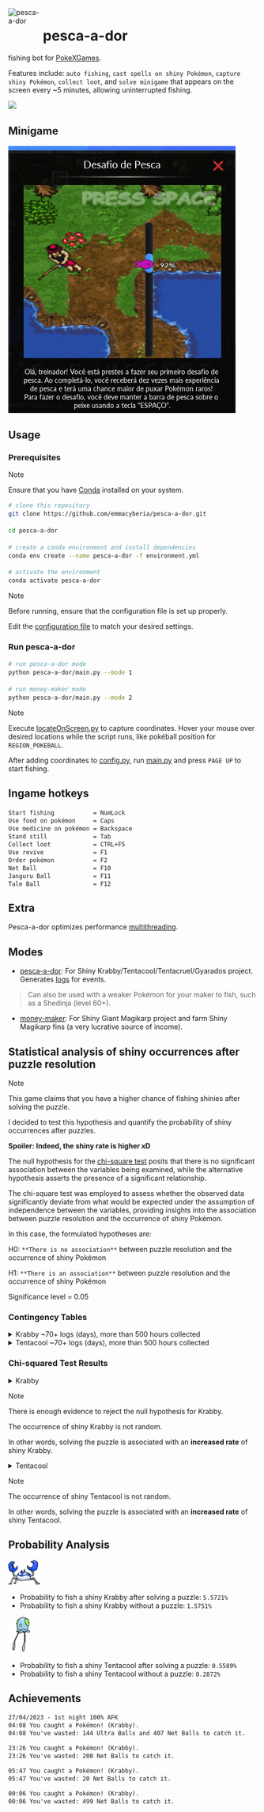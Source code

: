 <img align="left" width="70" height="70" src="https://github.com/emmacyberia/pesca-a-dor/blob/main/ui/assets/images/fishing_rod.ico" alt="pesca-a-dor">

# pesca-a-dor

fishing bot for [PokeXGames](https://www.pokexgames.com/). 

Features include: `auto fishing`, `cast spells on shiny Pokémon`, `capture shiny Pokémon`, `collect loot`, and `solve minigame` that appears on the screen every ~5 minutes, allowing uninterrupted fishing.

![](https://github.com/emmacyberia/pesca-a-dor/blob/main/docs/images/pesca-a-dor.gif)

## Minigame

![](https://github.com/emmacyberia/pesca-a-dor/blob/main/docs/images/desafio_de_pesca.gif)

## Usage

### Prerequisites

>[!NOTE]
>Ensure that you have [Conda](https://www.anaconda.com/download/) installed on your system.

```bash
# clone this repository
git clone https://github.com/emmacyberia/pesca-a-dor.git

cd pesca-a-dor

# create a conda environment and install dependencies
conda env create --name pesca-a-dor -f environment.yml

# activate the environment
conda activate pesca-a-dor
```

>[!NOTE]
>Before running, ensure that the configuration file is set up properly.
>
>Edit the [configuration file](https://github.com/emmacyberia/pesca-a-dor/blob/main/pesca_a_dor/core/config.py) to match your desired settings.

### Run pesca-a-dor

```bash
# run pesca-a-dor mode
python pesca-a-dor/main.py --mode 1

# run money-maker mode
python pesca-a-dor/main.py --mode 2
```

>[!NOTE]
>Execute [locateOnScreen.py](https://github.com/emmacyberia/pesca-a-dor/blob/main/utils/locateOnScreen.py) to capture coordinates. Hover your mouse over desired locations while the script runs, like pokéball position for `REGION_POKEBALL`.

After adding coordinates to [config.py](https://github.com/emmacyberia/pesca-a-dor/blob/main/pesca_a_dor/core/config.py), run [main.py](https://github.com/emmacyberia/pesca-a-dor/blob/main/pesca_a_dor/main.py) and press `PAGE UP` to start fishing.

## Ingame hotkeys

```
Start fishing           = NumLock
Use food on pokémon     = Caps
Use medicine on pokémon = Backspace
Stand still             = Tab
Collect loot            = CTRL+F5
Use revive              = F1
Order pokémon           = F2
Net Ball                = F10
Janguru Ball            = F11
Tale Ball               = F12
```

## Extra

Pesca-a-dor optimizes performance [multithreading](https://docs.python.org/3.10/library/threading.html#).

## Modes

- [pesca-a-dor](https://github.com/emmacyberia/pesca-a-dor/blob/main/pesca_a_dor/core/pesca_a_dor.py): For Shiny Krabby/Tentacool/Tentacruel/Gyarados project. Generates [logs](https://github.com/emmacyberia/pesca-a-dor/blob/main/pesca_a_dor/logs) for events.
>Can also be used with a weaker Pokémon for your maker to fish, such as a Shedinja (level 60+).
- [money-maker](https://github.com/emmacyberia/pesca-a-dor/blob/main/pesca_a_dor/core/money_maker.py): For Shiny Giant Magikarp project and farm Shiny Magikarp fins (a very lucrative source of income).

## Statistical analysis of shiny occurrences after puzzle resolution

>[!NOTE]
> This game claims that you have a higher chance of fishing shinies after solving the puzzle.
>
> I decided to test this hypothesis and quantify the probability of shiny occurrences after puzzles.
>
> **Spoiler: Indeed, the shiny rate is higher xD**
>
> The null hypothesis for the [chi-square test](https://en.wikipedia.org/wiki/Chi-squared_test) posits that there is no significant association between the variables being examined, while the alternative hypothesis asserts the presence of a significant relationship.
>
> The chi-square test was employed to assess whether the observed data significantly deviate from what would be expected under the assumption of independence between the variables, providing insights into the association between puzzle resolution and the occurrence of shiny Pokémon.
>
> In this case, the formulated hypotheses are:
>
> H0: `**There is no association**` between puzzle resolution and the occurrence of shiny Pokémon
>
> H1: `**There is an association**` between puzzle resolution and the occurrence of shiny Pokémon
>
> Significance level = 0.05

### Contingency Tables

<details>
  <summary>Krabby ~70+ logs (days), more than 500 hours collected</summary>

  |         |  Shiny   | No Shiny |  Total
  |---------|----------|----------|----------
  | After   |   504    |   8541   |   9045
  | Without |   1367   |  85423   |  86790
  | Total   |   1871   |  93964   |  95835
</details>

<details>
  <summary>Tentacool ~70+ logs (days), more than 500 hours collected</summary>

  |         |  Shiny   | No Shiny |  Total
  |---------|----------|----------|----------
  | After   |    48    |   8541   |   8589
  | Without |   246    |  85423   |  85669
  | Total   |   294    |  93964   |  94258
</details>

### Chi-squared Test Results

<details>
  <summary>Krabby</summary>

  - Chi-squared statistic: 681.5909869816392
  
  - P-value: 3.0125967571505313e-150
</details>

>[!NOTE]
>There is enough evidence to reject the null hypothesis for Krabby.
>
>The occurrence of shiny Krabby is not random.
>
>In other words, solving the puzzle is associated with an **increased rate** of shiny Krabby.

<details>
  <summary>Tentacool</summary>
  
  - Chi-squared statistic: 17.670234869403
  - P-value: 2.6270550990164333e-05
</details>

>[!NOTE]
>The occurrence of shiny Tentacool is not random.
>
>In other words, solving the puzzle is associated with an **increased rate** of shiny Tentacool.

## Probability Analysis

![](https://github.com/emmacyberia/pesca-a-dor/blob/main/docs/images/ShinyKrabby.gif)
- Probability to fish a shiny Krabby after solving a puzzle: `5.5721%`
- Probability to fish a shiny Krabby without a puzzle: `1.5751%`

![](https://github.com/emmacyberia/pesca-a-dor/blob/main/docs/images/ShinyTentacool.gif)
- Probability to fish a shiny Tentacool after solving a puzzle: `0.5589%`
- Probability to fish a shiny Tentacool without a puzzle: `0.2872%`

## Achievements

```
27/04/2023 - 1st night 100% AFK
04:08 You caught a Pokémon! (Krabby).
04:08 You've wasted: 144 Ultra Balls and 407 Net Balls to catch it.
```

```
23:26 You caught a Pokémon! (Krabby).
23:26 You've wasted: 200 Net Balls to catch it.
```

```
05:47 You caught a Pokémon! (Krabby).
05:47 You've wasted: 20 Net Balls to catch it.
```

```
00:06 You caught a Pokémon! (Krabby).
00:06 You've wasted: 499 Net Balls to catch it.
```
